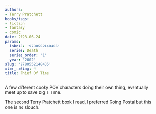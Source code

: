 ```yaml
---
authors:
- Terry Pratchett
books/tags:
- fiction
- fantasy
- comic
date: 2023-06-24
params:
  isbn13: '9780552148405'
  series: Death
  series_order: '1'
  year: '2002'
slug: '9780552148405'
star_rating: 4
title: Thief Of Time
---
```


A few different cooky POV characters doing their own thing, eventually meet up to save big T Time.

The second Terry Pratchett book I read, I preferred Going Postal but this one is no slouch.

<!--more-->